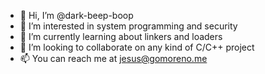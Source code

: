 - 👋 Hi, I’m @dark-beep-boop
- 👀 I’m interested in system programming and security
- 🌱 I’m currently learning about linkers and loaders
- 💞️ I’m looking to collaborate on any kind of C/C++ project
- 📫 You can reach me at jesus@gomoreno.me

<!---
dark-beep-boop/dark-beep-boop is a ✨ special ✨ repository because its `README.md` (this file) appears on your GitHub profile.
You can click the Preview link to take a look at your changes.
--->
